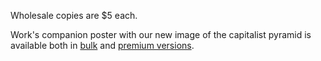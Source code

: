 Wholesale copies are $5 each.

Work's companion poster with our new image of the capitalist pyramid is available both in [bulk](/tools/posters.html "CrimethInc. Tools : Posters") and [premium versions](/tools/deluxe.html "CrimethInc. Tools : Deluxe Posters").
